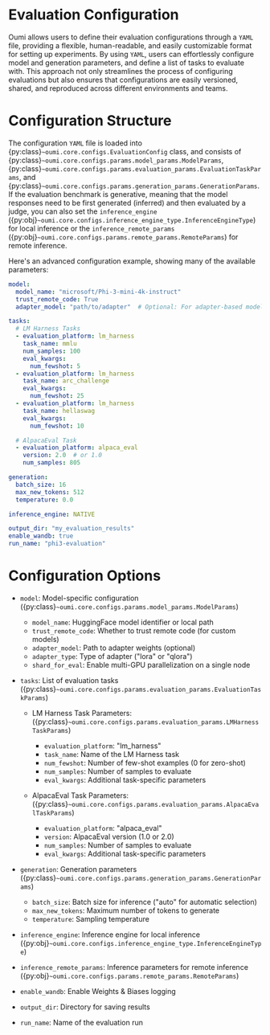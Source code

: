# Evaluation Configuration

Oumi allows users to define their evaluation configurations through a `YAML` file, providing a flexible, human-readable, and easily customizable format for setting up experiments. By using `YAML`, users can effortlessly configure model and generation parameters, and define a list of tasks to evaluate with. This approach not only streamlines the process of configuring evaluations but also ensures that configurations are easily versioned, shared, and reproduced across different environments and teams.

# Configuration Structure

The configuration `YAML` file is loaded into {py:class}`~oumi.core.configs.EvaluationConfig` class, and consists of {py:class}`~oumi.core.configs.params.model_params.ModelParams`, {py:class}`~oumi.core.configs.params.evaluation_params.EvaluationTaskParams`, and {py:class}`~oumi.core.configs.params.generation_params.GenerationParams`. If the evaluation benchmark is generative, meaning that the model responses need to be first generated (inferred) and then evaluated by a judge, you can also set the `inference_engine` ({py:obj}`~oumi.core.configs.inference_engine_type.InferenceEngineType`) for local inference or the `inference_remote_params` ({py:obj}`~oumi.core.configs.params.remote_params.RemoteParams`) for remote inference.

Here's an advanced configuration example, showing many of the available parameters:

```yaml
model:
  model_name: "microsoft/Phi-3-mini-4k-instruct"
  trust_remote_code: True
  adapter_model: "path/to/adapter"  # Optional: For adapter-based models

tasks:
  # LM Harness Tasks
  - evaluation_platform: lm_harness
    task_name: mmlu
    num_samples: 100
    eval_kwargs:
      num_fewshot: 5
  - evaluation_platform: lm_harness
    task_name: arc_challenge
    eval_kwargs:
      num_fewshot: 25
  - evaluation_platform: lm_harness
    task_name: hellaswag
    eval_kwargs:
      num_fewshot: 10

  # AlpacaEval Task
  - evaluation_platform: alpaca_eval
    version: 2.0  # or 1.0
    num_samples: 805

generation:
  batch_size: 16
  max_new_tokens: 512
  temperature: 0.0

inference_engine: NATIVE

output_dir: "my_evaluation_results"
enable_wandb: true
run_name: "phi3-evaluation"
```

# Configuration Options

- `model`: Model-specific configuration ({py:class}`~oumi.core.configs.params.model_params.ModelParams`)
  - `model_name`: HuggingFace model identifier or local path
  - `trust_remote_code`: Whether to trust remote code (for custom models)
  - `adapter_model`: Path to adapter weights (optional)
  - `adapter_type`: Type of adapter ("lora" or "qlora")
  - `shard_for_eval`: Enable multi-GPU parallelization on a single node

- `tasks`: List of evaluation tasks ({py:class}`~oumi.core.configs.params.evaluation_params.EvaluationTaskParams`)
  - LM Harness Task Parameters:   ({py:class}`~oumi.core.configs.params.evaluation_params.LMHarnessTaskParams`)
    - `evaluation_platform`: "lm_harness"
    - `task_name`: Name of the LM Harness task
    - `num_fewshot`: Number of few-shot examples (0 for zero-shot)
    - `num_samples`: Number of samples to evaluate
    - `eval_kwargs`: Additional task-specific parameters

  - AlpacaEval Task Parameters: ({py:class}`~oumi.core.configs.params.evaluation_params.AlpacaEvalTaskParams`)
    - `evaluation_platform`: "alpaca_eval"
    - `version`: AlpacaEval version (1.0 or 2.0)
    - `num_samples`: Number of samples to evaluate
    - `eval_kwargs`: Additional task-specific parameters

- `generation`: Generation parameters ({py:class}`~oumi.core.configs.params.generation_params.GenerationParams`)
  - `batch_size`: Batch size for inference ("auto" for automatic selection)
  - `max_new_tokens`: Maximum number of tokens to generate
  - `temperature`: Sampling temperature

- `inference_engine`: Inference engine for local inference ({py:obj}`~oumi.core.configs.inference_engine_type.InferenceEngineType`)
- `inference_remote_params`: Inference parameters for remote inference ({py:obj}`~oumi.core.configs.params.remote_params.RemoteParams`)

- `enable_wandb`: Enable Weights & Biases logging
- `output_dir`: Directory for saving results
- `run_name`: Name of the evaluation run
